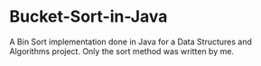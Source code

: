 # Bucket-Sort-in-Java
A Bin Sort implementation done in Java for a Data Structures and Algorithms project. Only the sort method was written by me.
